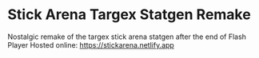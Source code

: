 # Stick Arena Targex Statgen Remake
Nostalgic remake of the targex stick arena statgen after the end of Flash Player
Hosted online: https://stickarena.netlify.app
